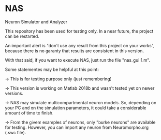 # NAS
Neuron Simulator and Analyzer

This repository has been used for testing only. In a near future, the project can be restarted.

An important alert is "don't use any result from this project on your works", because there is no garanty that results are consistent in this version.

With that said, if you want to execute NAS, just run the file "nas_gui 1.m".

Some statementes may be helpful at this point:

-> This is for testing purpose only (just remembering)

-> This version is working on Matlab 2018b and wasn't tested yet on newer versions.

-> NAS may simulate multicompartmental neuron models. So, depending on your PC and on the simulation parameters, it could take a considerable amount of time to finish.

-> From the givem examples of neurons, only "burke neurons" are available for testing. However, you can import any neuron from Neuromorpho.org (.swc file).
